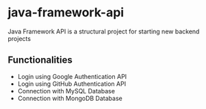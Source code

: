 # java-framework-api
Java Framework API is a structural project for starting new backend projects 

## Functionalities
- Login using Google Authentication API
- Login using GitHub Authentication API
- Connection with MySQL Database
- Connection with MongoDB Database

